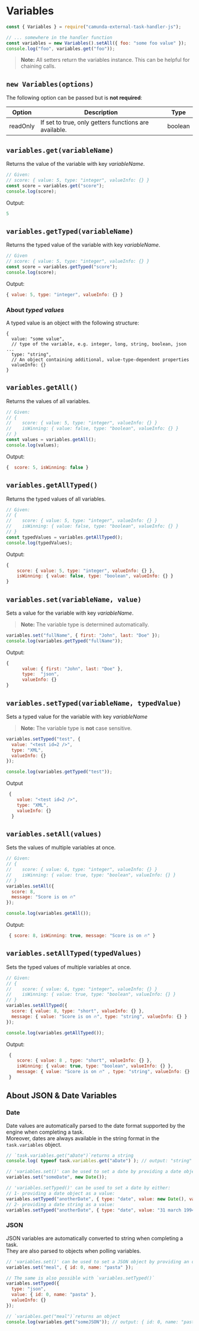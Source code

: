 # Variables
```js
const { Variables } = require("camunda-external-task-handler-js");

// ... somewhere in the handler function
const variables = new Variables().setAll({ foo: "some foo value" });
console.log("foo", variables.get("foo"));
```

> **Note:** All setters return the variables instance. This can be helpful
for chaining calls.


## `new Variables(options)`

The following option can be passed but is **not required**:

| Option   | Description                                           | Type    |
|----------|-------------------------------------------------------|---------|
| readOnly | If set to true, only getters functions are available. | boolean |

## `variables.get(variableName)`

Returns the value of the variable with key _variableName_.

```js
// Given:
// score: { value: 5, type: "integer", valueInfo: {} }
const score = variables.get("score");
console.log(score);
```

Output:

```js
5
```

## `variables.getTyped(variableName)`

Returns the typed value of the variable with key _variableName_.

```js
// Given
// score: { value: 5, type: "integer", valueInfo: {} }
const score = variables.getTyped("score");
console.log(score);
```

Output:

```js
{ value: 5, type: "integer", valueInfo: {} }
```

### About _typed values_
A typed value is an object with the following structure:

```
{
  value: "some value",
  // type of the variable, e.g. integer, long, string, boolean, json ...
  type: "string",
  // An object containing additional, value-type-dependent properties
  valueInfo: {}
}
```

## `variables.getAll()`

Returns the values of all variables.

```js
// Given:
// {
//    score: { value: 5, type: "integer", valueInfo: {} }
//    isWinning: { value: false, type: "boolean", valueInfo: {} }
// }
const values = variables.getAll();
console.log(values);
```

Output:

```js
{  score: 5, isWinning: false }
```

## `variables.getAllTyped()`

Returns the typed values of all variables.

```js
// Given:
// {
//    score: { value: 5, type: "integer", valueInfo: {} }
//    isWinning: { value: false, type: "boolean", valueInfo: {} }
// }
const typedValues = variables.getAllTyped();
console.log(typedValues);
```

Output:

```js
{
    score: { value: 5, type: "integer", valueInfo: {} },
    isWinning: { value: false, type: "boolean", valueInfo: {} }
}
```

## `variables.set(variableName, value)`

Sets a value for the variable with key _variableName_.

> **Note:** The variable type is determined automatically.

```js
variables.set("fullName", { first: "John", last: "Doe" });
console.log(variables.getTyped("fullName"));
```

Output:

```js
{
      value: { first: "John", last: "Doe" },
      type:  "json",
      valueInfo: {}
}
```

## `variables.setTyped(variableName, typedValue)`

Sets a typed value for the variable with key _variableName_

>**Note:** The variable type is **not** case sensitive.

```js
variables.setTyped("test", {
  value: "<test id=2 />",
  type: "XML",
  valueInfo: {}
});

console.log(variables.getTyped("test"));
```

Output

```js
 {
    value: "<test id=2 />",
    type: "XML",
    valueInfo: {}
  }
```

## `variables.setAll(values)`

Sets the values of multiple variables at once.

```js
// Given:
// {
//    score: { value: 6, type: "integer", valueInfo: {} }
//    isWinning: { value: true, type: "boolean", valueInfo: {} }
// }
variables.setAll({
  score: 8,
  message: "Score is on 🔥"
});

console.log(variables.getAll());
```

Output:

```js
 { score: 8, isWinning: true, message: "Score is on 🔥" }
```

## `variables.setAllTyped(typedValues)`

Sets the typed values of multiple variables at once.

```js
// Given:
// {
//    score: { value: 6, type: "integer", valueInfo: {} }
//    isWinning: { value: true, type: "boolean", valueInfo: {} }
// }
variables.setAllTyped({
  score: { value: 8, type: "short", valueInfo: {} },
  message: { value: "Score is on 🔥", type: "string", valueInfo: {} }
});

console.log(variables.getAllTyped());
```

Output:

```js
 {
    score: { value: 8 , type: "short", valueInfo: {} },
    isWinning: { value: true, type: "boolean", valueInfo: {} },
    message: { value: "Score is on 🔥" , type: "string", valueInfo: {} },
 }
```

## About JSON & Date Variables

### Date
Date values are automatically parsed to the date format supported by the engine when
completing a task.  
Moreover, dates are always available in the string format in the `task.variables`
object.

```js
// `task.variables.get("aDate")`returns a string
console.log( typeof task.variables.get("aDate") ); // output: "string"

// 'variables.set()' can be used to set a date by providing a date object
variables.set("someDate", new Date());

// 'variables.setTyped()' can be used to set a date by either:
// 1- providing a date object as a value:
variables.setTyped("anotherDate", { type: "date", value: new Date(), valueInfo: {} });
// 2- providing a date string as a value:
variables.setTyped("anotherDate", { type: "date", value: "31 march 1994", valueInfo: {} });
```

### JSON
JSON variables are automatically converted to string when completing a task.  
They are also parsed to objects when polling variables.

```js
// 'variables.set()' can be used to set a JSON object by providing an object
variables.set("meal", { id: 0, name: "pasta" });

// The same is also possible with `variables.setTyped()`
variables.setTyped({
  type: "json",
  value: { id: 0, name: "pasta" },
  valueInfo: {}
});

// `variables.get("meal")`returns an object
console.log(variables.get("someJSON")); // output: { id: 0, name: "pasta" }
```
